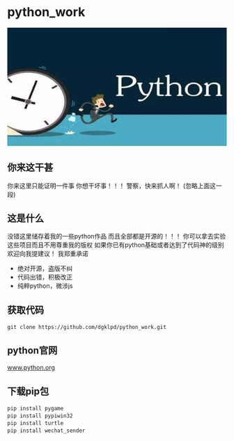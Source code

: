 # python_work
![](./images/timg.jpeg)
## 你来这干甚
你来这里只能证明一件事
你想干坏事！！！
警察，快来抓人啊！
(忽略上面这一段)


## 这是什么
没错这里储存着我的一些python作品
而且全部都是开源的！！！
你可以拿去实验这些项目而且不用尊重我的版权
如果你已有python基础或者达到了代码神的级别
欢迎向我提建议！
我郑重承诺
* 绝对开源，盗版不纠
* 代码出错，积极改正
* 纯粹python，微涉js

## 获取代码
```shell
git clone https://github.com/dgklpd/python_work.git
```
## python官网
www.python.org

## 下载pip包
```python
pip install pygame
pip install pypiwin32
pip install turtle 
pip install wechat_sender 
```
